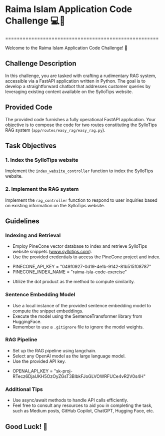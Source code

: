 # Raima Islam Application Code Challenge 💻🚀
=====================================================

Welcome to the Raima Islam Application Code Challenge! 🎉

## Challenge Description
In this challenge, you are tasked with crafting a rudimentary RAG system, accessible via a FastAPI application written in Python. The goal is to develop a straightforward chatbot that addresses customer queries by leveraging existing content available on the SylloTips website.

## Provided Code
The provided code furnishes a fully operational FastAPI application. Your objective is to compose the code for two routes constituting the SylloTips RAG system (`app/routes/easy_rag/easy_rag.py`).

## Task Objectives
### 1. Index the SylloTips website
Implement the `index_website_controller` function to index the SylloTips website.

### 2. Implement the RAG system
Implement the `rag_controller` function to respond to user inquiries based on existing information on the SylloTips website.

## Guidelines
### Indexing and Retrieval
* Employ PineCone vector database to index and retrieve SylloTips website snippets (www.syllotips.com).
* Use the provided credentials to access the PineCone project and index.

- PINECONE_API_KEY = "049f0927-0d19-4e1b-9142-81b515f08787"
- PINECONE_INDEX_NAME = "raima-isla-code-exercise"

* Utilize the dot product as the method to compute similarity.

### Sentence Embedding Model
* Use a local instance of the provided sentence embedding model to compute the snippet embeddings.
* Execute the model using the SentenceTransformer library from HuggingFace.
* Remember to use a `.gitignore` file to ignore the model weights.

### RAG Pipeline
* Set up the RAG pipeline using langchain.
* Select any OpenAI model as the large language model.
* Use the provided API key.

- OPENAI_API_KEY = "sk-proj-RTecz6DjaUKH5OzOyZGsT3BlbkFJoGLVOWRFUCe4vR2V0s4H"

### Additional Tips
* Use async/await methods to handle API calls efficiently.
* Feel free to consult any resources to aid you in completing the task, such as Medium posts, GitHub Copilot, ChatGPT, Hugging Face, etc.

## Good Luck! 🚀